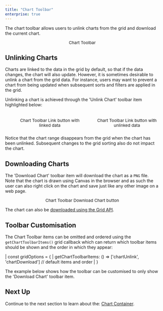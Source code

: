 ```yaml
---
title: "Chart Toolbar"
enterprise: true
---
```


The chart toolbar allows users to unlink charts from the grid and download the current chart.   

<figure>
    <image-caption src="integrated-charts-toolbar/resources/chart-toolbar.png" alt="Chart Toolbar" constrained="true" centered="true" toggledarkmode="true"></image-caption>
    <figcaption style="text-align: center; font-size: 0.85rem; margin-top: 10px;">Chart Toolbar</figcaption>
</figure>

## Unlinking Charts

Charts are linked to the data in the grid by default, so that if the data changes, the chart will also update. However, it is sometimes desirable to unlink a chart from the grid data. For instance, users may want to prevent a chart from being updated when subsequent sorts and filters are applied in the grid.

Unlinking a chart is achieved through the 'Unlink Chart' toolbar item highlighted below:

<div style="display: flex; margin-bottom: 25px; margin-top: 25px; margin-left: 40px; gap: 40px">
    <figure style="flex: 1; margin: 0;">
        <image-caption src="integrated-charts-toolbar/resources/chart-toolbar-link-chart.png" alt="Chart Toolbar Link button with linked data" constrained="true" centered="true" toggledarkmode="true"></image-caption>
        <figcaption style="text-align: center; font-size: 0.85rem; margin-top: 10px;">Chart Toolbar Link button with linked data</figcaption>
    </figure>
    <figure style="flex: 1; margin: 0;">
        <image-caption src="integrated-charts-toolbar/resources/chart-toolbar-unlink-chart.png" alt="Chart Toolbar Link button with unlinked data" constrained="true" centered="true" toggledarkmode="true"></image-caption>
        <figcaption style="text-align: center; font-size: 0.85rem; margin-top: 10px;">Chart Toolbar Link button with unlinked data</figcaption>
    </figure>
</div>

Notice that the chart range disappears from the grid when the chart has been unlinked. Subsequent changes to the grid sorting also do not impact the chart.

## Downloading Charts

The 'Download Chart' toolbar item will download the chart as a `PNG` file. Note that the chart is drawn using Canvas in the browser and as such the user can also right click on the chart and save just like any other image on a web page.

<figure>
    <image-caption src="integrated-charts-toolbar/resources/chart-toolbar-download.png" alt="Chart Toolbar Download Chart button" constrained="true" centered="true" toggledarkmode="true"></image-caption>
    <figcaption style="text-align: center; font-size: 0.85rem; margin-top: 10px;">Chart Toolbar Download Chart button</figcaption>
</figure>

The chart can also be [downloaded using the Grid API](/integrated-charts-api-downloading-image).

## Toolbar Customisation

The Chart Toolbar items can be omitted and ordered using the `getChartToolbarItems()` grid callback which can return 
which toolbar items should be shown and the order in which they appear: 

<snippet>
| const gridOptions = { 
|     getChartToolbarItems: () => ['chartUnlink', 'chartDownload'] // default items and order
| }
</snippet>

The example below shows how the toolbar can be customised to only show the 'Download Chart' toolbar item.

<grid-example title='Toolbar Customisation' name='toolbar-customisation' type='generated' options='{ "enterprise": true, "modules": ["clientside", "menu", "charts"] }'></grid-example>

## Next Up

Continue to the next section to learn about the: [Chart Container](/integrated-charts-container/).